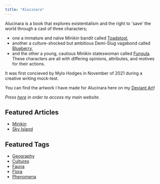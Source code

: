 ```yaml
---
title: "Alucinara"
---
```

Alucinara is a book that explores existentialism and the right to 'save' the world through a cast of three characters;
- one a immature and naïve Minikin bandit called [Toadstool](characters/toadstool.md),
- another a culture-shocked but ambitious Demi-Slug vagabond called [Blueberry](characters/blueberry.md),
- and the other a young, cautious Minikin stateswoman called [Fungula](characters/fungula.md).
These characters are all with differing opinions, attributes, and motives for their actions.

It was first concieved by Mylo Hodges in November of 2021 during a creative writing mock-test.

You can find the artwork I have made for Alucinara here on my [Deviant Art](https://www.deviantart.com/pyxelmusic)!

*Press [here](https://www.pyxelm.xyz/) in order to access my main website.*

## Featured Articles
- [Minikin](species/minikin.md)
- [Sky Island](phenomena/sky-island.md)

## Featured Tags
- [Geography](tags/geography)
- [Cultures](tags/culture)
- [Fauna](tags/fauna)
- [Flora](tags/flora)
- [Phenomena](tags/phenomena)
